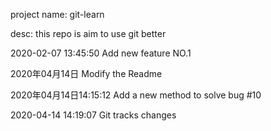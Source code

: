 project name: git-learn

desc:
this repo is aim to use git better

2020-02-07 13:45:50
Add new feature NO.1

2020年04月14日
Modify the Readme

2020年04月14日14:15:12
Add a new method to solve bug #10

2020-04-14 14:19:07
Git tracks changes